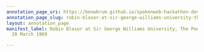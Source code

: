 ```yaml
---
annotation_page_uri: https://benwbrum.github.io/spokenweb-hackathon-development/annotations/robin-blaser-at-sir-george-williams-university-the-poetry-series-28-march-1969-canvas-1-robin-blaser.json
annotation_page_slug: robin-blaser-at-sir-george-williams-university-the-poetry-series-28-march-1969-canvas-1-robin-blaser
layout: annotation_page
manifest_label: Robin Blaser at Sir George Williams University, The Poetry Series,
  28 March 1969

---
```

